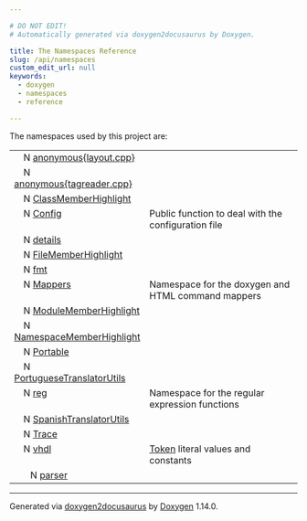 ```yaml
---

# DO NOT EDIT!
# Automatically generated via doxygen2docusaurus by Doxygen.

title: The Namespaces Reference
slug: /api/namespaces
custom_edit_url: null
keywords:
  - doxygen
  - namespaces
  - reference

---
```


<div class="doxyPage">

The namespaces used by this project are:

<table class="doxyTreeTable">
<colgroup><col style="width:40%"><col></colgroup>

<tr class="doxyTreeItem">
<td class="doxyTreeItemLeft" align="left" valign="top">
<span style="width: 12px; display: inline-block;"></span>
<span class="doxyTreeIconBox"><span class="doxyTreeIcon">N</span></span>
<a href="/web-doxygen/docs/api/namespaces/anonymous-layout-cpp-">anonymous{layout.cpp}</a>
</td>
<td class="doxyTreeItemRight" align="left" valign="top">

</td>
</tr>

<tr class="doxyTreeItem">
<td class="doxyTreeItemLeft" align="left" valign="top">
<span style="width: 12px; display: inline-block;"></span>
<span class="doxyTreeIconBox"><span class="doxyTreeIcon">N</span></span>
<a href="/web-doxygen/docs/api/namespaces/anonymous-tagreader-cpp-">anonymous{tagreader.cpp}</a>
</td>
<td class="doxyTreeItemRight" align="left" valign="top">

</td>
</tr>

<tr class="doxyTreeItem">
<td class="doxyTreeItemLeft" align="left" valign="top">
<span style="width: 12px; display: inline-block;"></span>
<span class="doxyTreeIconBox"><span class="doxyTreeIcon">N</span></span>
<a href="/web-doxygen/docs/api/namespaces/classmemberhighlight">ClassMemberHighlight</a>
</td>
<td class="doxyTreeItemRight" align="left" valign="top">

</td>
</tr>

<tr class="doxyTreeItem">
<td class="doxyTreeItemLeft" align="left" valign="top">
<span style="width: 12px; display: inline-block;"></span>
<span class="doxyTreeIconBox"><span class="doxyTreeIcon">N</span></span>
<a href="/web-doxygen/docs/api/namespaces/config">Config</a>
</td>
<td class="doxyTreeItemRight" align="left" valign="top">
Public function to deal with the configuration file
</td>
</tr>

<tr class="doxyTreeItem">
<td class="doxyTreeItemLeft" align="left" valign="top">
<span style="width: 12px; display: inline-block;"></span>
<span class="doxyTreeIconBox"><span class="doxyTreeIcon">N</span></span>
<a href="/web-doxygen/docs/api/namespaces/details">details</a>
</td>
<td class="doxyTreeItemRight" align="left" valign="top">

</td>
</tr>

<tr class="doxyTreeItem">
<td class="doxyTreeItemLeft" align="left" valign="top">
<span style="width: 12px; display: inline-block;"></span>
<span class="doxyTreeIconBox"><span class="doxyTreeIcon">N</span></span>
<a href="/web-doxygen/docs/api/namespaces/filememberhighlight">FileMemberHighlight</a>
</td>
<td class="doxyTreeItemRight" align="left" valign="top">

</td>
</tr>

<tr class="doxyTreeItem">
<td class="doxyTreeItemLeft" align="left" valign="top">
<span style="width: 12px; display: inline-block;"></span>
<span class="doxyTreeIconBox"><span class="doxyTreeIcon">N</span></span>
<a href="/web-doxygen/docs/api/namespaces/fmt">fmt</a>
</td>
<td class="doxyTreeItemRight" align="left" valign="top">

</td>
</tr>

<tr class="doxyTreeItem">
<td class="doxyTreeItemLeft" align="left" valign="top">
<span style="width: 12px; display: inline-block;"></span>
<span class="doxyTreeIconBox"><span class="doxyTreeIcon">N</span></span>
<a href="/web-doxygen/docs/api/namespaces/mappers">Mappers</a>
</td>
<td class="doxyTreeItemRight" align="left" valign="top">
Namespace for the doxygen and HTML command mappers
</td>
</tr>

<tr class="doxyTreeItem">
<td class="doxyTreeItemLeft" align="left" valign="top">
<span style="width: 12px; display: inline-block;"></span>
<span class="doxyTreeIconBox"><span class="doxyTreeIcon">N</span></span>
<a href="/web-doxygen/docs/api/namespaces/modulememberhighlight">ModuleMemberHighlight</a>
</td>
<td class="doxyTreeItemRight" align="left" valign="top">

</td>
</tr>

<tr class="doxyTreeItem">
<td class="doxyTreeItemLeft" align="left" valign="top">
<span style="width: 12px; display: inline-block;"></span>
<span class="doxyTreeIconBox"><span class="doxyTreeIcon">N</span></span>
<a href="/web-doxygen/docs/api/namespaces/namespacememberhighlight">NamespaceMemberHighlight</a>
</td>
<td class="doxyTreeItemRight" align="left" valign="top">

</td>
</tr>

<tr class="doxyTreeItem">
<td class="doxyTreeItemLeft" align="left" valign="top">
<span style="width: 12px; display: inline-block;"></span>
<span class="doxyTreeIconBox"><span class="doxyTreeIcon">N</span></span>
<a href="/web-doxygen/docs/api/namespaces/portable">Portable</a>
</td>
<td class="doxyTreeItemRight" align="left" valign="top">

</td>
</tr>

<tr class="doxyTreeItem">
<td class="doxyTreeItemLeft" align="left" valign="top">
<span style="width: 12px; display: inline-block;"></span>
<span class="doxyTreeIconBox"><span class="doxyTreeIcon">N</span></span>
<a href="/web-doxygen/docs/api/namespaces/portuguesetranslatorutils">PortugueseTranslatorUtils</a>
</td>
<td class="doxyTreeItemRight" align="left" valign="top">

</td>
</tr>

<tr class="doxyTreeItem">
<td class="doxyTreeItemLeft" align="left" valign="top">
<span style="width: 12px; display: inline-block;"></span>
<span class="doxyTreeIconBox"><span class="doxyTreeIcon">N</span></span>
<a href="/web-doxygen/docs/api/namespaces/reg">reg</a>
</td>
<td class="doxyTreeItemRight" align="left" valign="top">
Namespace for the regular expression functions
</td>
</tr>

<tr class="doxyTreeItem">
<td class="doxyTreeItemLeft" align="left" valign="top">
<span style="width: 12px; display: inline-block;"></span>
<span class="doxyTreeIconBox"><span class="doxyTreeIcon">N</span></span>
<a href="/web-doxygen/docs/api/namespaces/spanishtranslatorutils">SpanishTranslatorUtils</a>
</td>
<td class="doxyTreeItemRight" align="left" valign="top">

</td>
</tr>

<tr class="doxyTreeItem">
<td class="doxyTreeItemLeft" align="left" valign="top">
<span style="width: 12px; display: inline-block;"></span>
<span class="doxyTreeIconBox"><span class="doxyTreeIcon">N</span></span>
<a href="/web-doxygen/docs/api/namespaces/trace">Trace</a>
</td>
<td class="doxyTreeItemRight" align="left" valign="top">

</td>
</tr>

<tr class="doxyTreeItem">
<td class="doxyTreeItemLeft" align="left" valign="top">
<span style="width: 12px; display: inline-block;"></span>
<span class="doxyTreeIconBox"><span class="doxyTreeIcon">N</span></span>
<a href="/web-doxygen/docs/api/namespaces/vhdl">vhdl</a>
</td>
<td class="doxyTreeItemRight" align="left" valign="top">
<a href="/web-doxygen/docs/api/classes/token">Token</a> literal values and constants
</td>
</tr>

<tr class="doxyTreeItem">
<td class="doxyTreeItemLeft" align="left" valign="top">
<span style="width: 24px; display: inline-block;"></span>
<span class="doxyTreeIconBox"><span class="doxyTreeIcon">N</span></span>
<a href="/web-doxygen/docs/api/namespaces/vhdl/parser">parser</a>
</td>
<td class="doxyTreeItemRight" align="left" valign="top">

</td>
</tr>

</table>

<hr/>

<p class="doxyGeneratedBy">Generated via <a href="https://github.com/xpack/doxygen2docusaurus">doxygen2docusaurus</a> by <a href="https://www.doxygen.nl">Doxygen</a> 1.14.0.</p>

</div>

